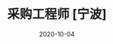 ---
title: "采购工程师 [宁波]"
date: 2020-10-04
wages: "10k-12k"
type: "在校/应届"
education: "本科"
leader: "宋先生"
position: "HR" 
jobtype: 3 #采购
desc:
  1: "1、负责太阳能灯具或小电器的采购测试工作。"
  2: "2、编制详尽的测试报告"
  3: "3、或小电器的采购测"
resdesc:
   1: "1、有3-5年相关产品的检验测试工作，或应届理工类本科毕业生。"
   2: "2、逻辑思维能力强，工作细致，学习能力强。"
   3: "3、接受应届生。"
---